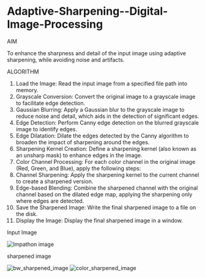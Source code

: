# Adaptive-Sharpening--Digital-Image-Processing


AIM

To enhance the sharpness and detail of the input image using adaptive sharpening, while avoiding noise and artifacts.

ALGORITHM
1.	Load the Image: Read the input image from a specified file path into memory.
2.	Grayscale Conversion: Convert the original image to a grayscale image to facilitate edge detection.
3.	Gaussian Blurring: Apply a Gaussian blur to the grayscale image to reduce noise and detail, which aids in the detection of significant edges.
4.	Edge Detection: Perform Canny edge detection on the blurred grayscale image to identify edges.
5.	Edge Dilatation: Dilate the edges detected by the Canny algorithm to broaden the impact of sharpening around the edges.
6.	Sharpening Kernel Creation: Define a sharpening kernel (also known as an unsharp mask) to enhance edges in the image.
7.	Color Channel Processing: For each color channel in the original image (Red, Green, and Blue), apply the following steps:
8.	Channel Sharpening: Apply the sharpening kernel to the current channel to create a sharpened version.
9.	Edge-based Blending: Combine the sharpened channel with the original channel based on the dilated edge map, applying the sharpening only where edges are detected.
10.	Save the Sharpened Image: Write the final sharpened image to a file on the disk.
11.	Display the Image: Display the final sharpened image in a window.



Input Image

![Impathon image](https://github.com/ParthGarg0304/Adaptive-Sharpening--Digital-Image-Processing/assets/114015879/7b8debf7-d025-4b64-ab96-7936525e15e5)



sharpened image

![bw_sharpened_image](https://github.com/ParthGarg0304/Adaptive-Sharpening--Digital-Image-Processing/assets/114015879/92879010-35d9-4d0a-bfa7-7f6e5b517e25)
![color_sharpened_image](https://github.com/ParthGarg0304/Adaptive-Sharpening--Digital-Image-Processing/assets/114015879/b44cf2a9-24e1-46ce-840c-5b18dff90872)

